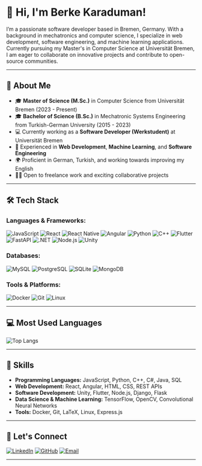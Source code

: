 # 👋 Hi, I'm Berke Karaduman!

I’m a passionate software developer based in Bremen, Germany. With a background in mechatronics and computer science, I specialize in web development, software engineering, and machine learning applications. Currently pursuing my Master's in Computer Science at Universität Bremen, I am eager to collaborate on innovative projects and contribute to open-source communities.

---

## 🚀 About Me

- 🎓 **Master of Science (M.Sc.)** in Computer Science from Universität Bremen (2023 - Present)
- 🎓 **Bachelor of Science (B.Sc.)** in Mechatronic Systems Engineering from Turkish-German University (2015 - 2023)
- 💻 Currently working as a **Software Developer (Werkstudent)** at Universität Bremen
- 🔧 Experienced in **Web Development**, **Machine Learning**, and **Software Engineering**
- 🌍 Proficient in German, Turkish, and working towards improving my English
- 👨‍💻 Open to freelance work and exciting collaborative projects

---

## 🛠️ Tech Stack

### Languages & Frameworks:

![JavaScript](https://img.shields.io/badge/-JavaScript-F7DF1E?style=flat&logo=javascript&logoColor=black)
![React](https://img.shields.io/badge/-React-61DAFB?style=flat&logo=react&logoColor=white)
![React Native](https://img.shields.io/badge/-React%20Native-61DAFB?style=flat&logo=react&logoColor=white)
![Angular](https://img.shields.io/badge/-Angular-DD0031?style=flat&logo=angular&logoColor=white)
![Python](https://img.shields.io/badge/-Python-3776AB?style=flat&logo=python&logoColor=white)
![C++](https://img.shields.io/badge/-C++-00599C?style=flat&logo=c%2B%2B&logoColor=white)
![Flutter](https://img.shields.io/badge/-Flutter-02569B?style=flat&logo=flutter&logoColor=white)
![FastAPI](https://img.shields.io/badge/-FastAPI-009688?style=flat&logo=fastapi&logoColor=white)
![.NET](https://img.shields.io/badge/-.NET-512BD4?style=flat&logo=dotnet&logoColor=white)
![Node.js](https://img.shields.io/badge/-Node.js-339933?style=flat&logo=node.js&logoColor=white)
![Unity](https://img.shields.io/badge/-Unity-000000?style=flat&logo=unity&logoColor=white)

### Databases:

![MySQL](https://img.shields.io/badge/-MySQL-4479A1?style=flat&logo=mysql&logoColor=white)
![PostgreSQL](https://img.shields.io/badge/-PostgreSQL-336791?style=flat&logo=postgresql&logoColor=white)
![SQLite](https://img.shields.io/badge/-SQLite-003B57?style=flat&logo=sqlite&logoColor=white)
![MongoDB](https://img.shields.io/badge/-MongoDB-47A248?style=flat&logo=mongodb&logoColor=white)

### Tools & Platforms:

![Docker](https://img.shields.io/badge/-Docker-2496ED?style=flat&logo=docker&logoColor=white)
![Git](https://img.shields.io/badge/-Git-F05032?style=flat&logo=git&logoColor=white)
![Linux](https://img.shields.io/badge/-Linux-FCC624?style=flat&logo=linux&logoColor=black)

---

## 💻 Most Used Languages

![Top Langs](https://github-readme-stats.vercel.app/api/top-langs/?username=Berkekrd&layout=compact&theme=radical&cache_seconds=1800)

---

## 🎯 Skills

- **Programming Languages:** JavaScript, Python, C++, C#, Java, SQL
- **Web Development:** React, Angular, HTML, CSS, REST APIs
- **Software Development:** Unity, Flutter, Node.js, Django, Flask
- **Data Science & Machine Learning:** TensorFlow, OpenCV, Convolutional Neural Networks
- **Tools:** Docker, Git, LaTeX, Linux, Express.js

---

## 🔗 Let's Connect

[![LinkedIn](https://img.shields.io/badge/-LinkedIn-0077B5?style=flat&logo=linkedin&logoColor=white)](https://linkedin.com/in/berkekaraduman)
[![GitHub](https://img.shields.io/badge/-GitHub-181717?style=flat&logo=github&logoColor=white)](https://github.com/Berkekrd)
[![Email](https://img.shields.io/badge/-Email-D14836?style=flat&logo=gmail&logoColor=white)](mailto:berkekrdmn96@outlook.com)

---
